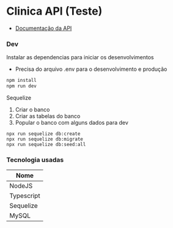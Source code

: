 # Clinica API (Teste)

  - [Documentação da API](https://documenter.getpostman.com/view/11653917/T1LLDTGu)

### Dev


Instalar as dependencias para iniciar os desenvolvimentos
* Precisa do arquivo .env para o desenvolvimento e produção
```sh
npm install
npm run dev
```

Sequelize
1. Criar o banco
2. Criar as tabelas do banco
3. Popular o banco com alguns dados para dev
```
npx run sequelize db:create
npx run sequelize db:migrate
npx run sequelize db:seed:all
```

### Tecnologia usadas

| Nome | 
| ------ |
| NodeJS | 
| Typescript |
| Sequelize |
| MySQL |
